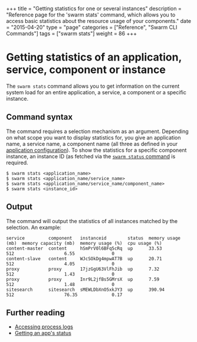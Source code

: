 +++
title = "Getting statistics for one or several instances"
description = "Reference page for the 'swarm stats' command, which allows you to access basic statistics about the resource usage of your components."
date = "2015-04-20"
type = "page"
categories = ["Reference", "Swarm CLI Commands"]
tags = ["swarm stats"]
weight = 86
+++

# Getting statistics of an application, service, component or instance

The `swarm stats` command allows you to get information on the current system load for an entire application, a service, a component or a specific instance.

## Command syntax

The command requires a selection mechanism as an argument. Depending on what scope you want to display statistics for, you give an application name, a service name, a component name (all three as defined in your [application configuration](/reference/swarm-json/)). To show the statistics for a specific component instance, an instance ID (as fetched via the [`swarm status` command](/reference/cli/status/) is required.

```nohighlight
$ swarm stats <application_name>
$ swarm stats <application_name/service_name>
$ swarm stats <application_name/service_name/component_name>
$ swarm stats <instance_id>
```

## Output

The command will output the statistics of all instances matched by the selection. An example:

```nohighlight
service         component   instanceid        status  memory usage (mb)  memory capacity (mb)  memory usage (%)  cpu usage (%)
content-master  content     hSmPrV0l6BFq5cRq  up      33.53              512                   6.55              0
content-slave   content     WJcSOkDg4mpwAT7B  up      20.71              512                   4.05              0
proxy           proxy       17jzGgU63VlFhJib  up      7.32               512                   1.43              0
proxy           proxy       Inr9L2jfBs5GMrsX  up      7.59               512                   1.48              0
sitesearch      sitesearch  sMEWLDbXnO5xkJY3  up      390.94             512                   76.35             0.17
```

## Further reading

 * [Accessing process logs](/reference/cli/logs/)
 * [Getting an app's status](/reference/cli/status/)
